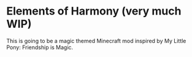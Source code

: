 Elements of Harmony (very much WIP)
=========
This is going to be a magic themed Minecraft mod inspired by My Little Pony: Friendship is Magic.
